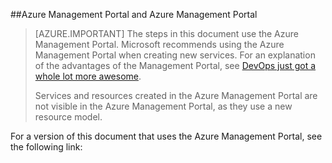 <!-- not suitable for mooncake-->

##Azure Management Portal and Azure Management Portal

> [AZURE.IMPORTANT] The steps in this document use the Azure Management Portal. Microsoft recommends using the Azure Management Portal when creating new services. For an explanation of the advantages of the Management Portal, see [DevOps just got a whole lot more awesome](https://manage.windowsazure.cn). 
> 
> Services and resources created in the Azure Management Portal are not visible in the Azure Management Portal, as they use a new resource model.

For a version of this document that uses the Azure Management Portal, see the following link: